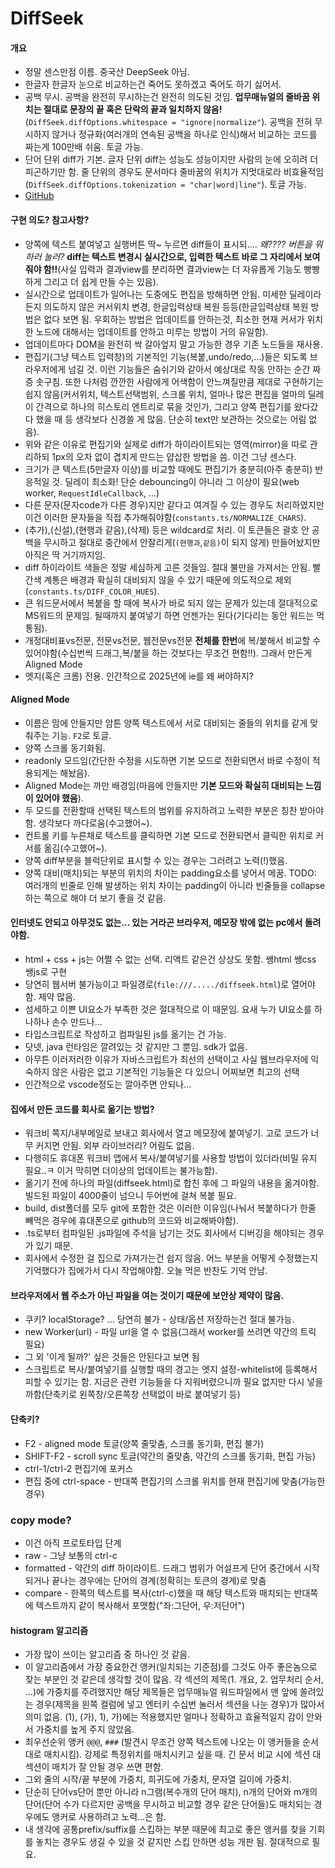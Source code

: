 # DiffSeek 
#### 개요
- 정말 센스만점 이름. 중국산 DeepSeek 아님.
- 한글자 한글자 눈으로 비교하는건 죽어도 못하겠고 죽어도 하기 싫어서.
- 공백 무시. 공백을 완전히 무시하는건 완전히 의도된 것임. **업무매뉴얼의 줄바꿈 위치는 절대로 문장의 끝 혹은 단락의 끝과 일치하지 않음!**(`DiffSeek.diffOptions.whitespace = "ignore|normalize"`). 공백을 전혀 무시하지 않거나 정규화(여러개의 연속된 공백을 하나로 인식)해서 비교하는 코드를 짜는게 100만배 쉬움. 토글 가능.
- 단어 단위 diff가 기본. 글자 단위 diff는 성능도 성능이지만 사람의 눈에 오히려 더 피곤하기만 함. 줄 단위의 경우도 문서마다 줄바꿈의 위치가 지멋대로라 비효율적임(`DiffSeek.diffOptions.tokenization = "char|word|line"`). 토글 가능.
- [GitHub](https://github.com/mundi4/DiffSeek)

#### 구현 의도? 참고사항?
- 양쪽에 텍스트 붙여넣고 실행버튼 딱~ 누르면 diff들이 표시되.... *왜???? 버튼을 뭐하러 눌러?* **diff는 텍스트 변경시 실시간으로, 입력한 텍스트 바로 그 자리에서 보여줘야 함!!**(사실 입력과 결과view를 분리하면 결과view는 더 자유롭게 기능도 빵빵하게 그리고 더 쉽게 만들 수는 있음).
- 실시간으로 업데이트가 일어나는 도중에도 편집을 방해하면 안됨. 미세한 딜레이라든지 의도하지 않은 커서위치 변경, 한글입력상태 복원 등등(한글입력상태 복원 방법은 없다 보면 됨. 우회하는 방법은 업데이트를 안하는것, 최소한 현재 커서가 위치한 노드에 대해서는 업데이트를 안하고 미루는 방법이 거의 유일함).
- 업데이트마다 DOM을 완전히 싹 갈아엎지 말고 가능한 경우 기존 노드들을 재사용.
- 편집기(그냥 텍스트 입력창)의 기본적인 기능(복붙,undo/redo,...)들은 되도록 브라우저에게 넘길 것. 이런 기능들은 숨쉬기와 같아서 예상대로 작동 안하는 순간 짜증 솟구침. 또한 나처럼 깐깐한 사람에게 어색함이 안느껴질만큼 제대로 구현하기는 쉽지 않음(커서위치, 텍스트선택범위, 스크롤 위치, 얼마나 많은 편집을 얼마의 딜레이 간격으로 하나의 히스토리 엔트리로 묶을 것인가, 그리고 양쪽 편집기를 왔다갔다 했을 때 등 생각보다 신경쓸 게 많음. 단순히 text만 보관하는 것으로는 어림 없음).
- 위와 같은 이유로 편집기와 실제로 diff가 하이라이트되는 영역(mirror)을 따로 관리하되 1px의 오차 없이 겹치게 만드는 얍삽한 방법을 씀. 이건 그냥 센스다.
- 크기가 큰 텍스트(5만글자 이상)를 비교할 때에도 편집기가 충분히(아주 충분히) 반응적일 것. 딜레이 최소화! 단순 debouncing이 아니라 그 이상이 필요(web worker, `RequestIdleCallback`, ...)
- 다른 문자(문자code가 다른 경우)지만 같다고 여겨질 수 있는 경우도 처리하였지만 이건 이러한 문자들을 직접 추가해줘야함(`constants.ts/NORMALIZE_CHARS`).
- (추가),(신설),(현행과 같음),(삭제) 등은 wildcard로 처리. 이 토큰들은 괄호 안 공백을 무시하고 절대로 중간에서 안잘리게(`(현행과`,`같음)`이 되지 않게) 만들어놨지만 아직은 딱 거기까지임.
- diff 하이라이트 색들은 정말 세심하게 고른 것들임. 절대 불만을 가져서는 안됨. 빨간색 계통은 배경과 확실히 대비되지 않을 수 있기 때문에 의도적으로 제외(`constants.ts/DIFF_COLOR_HUES`).
- 큰 워드문서에서 복붙을 할 때에 복사가 바로 되지 않는 문제가 있는데 절대적으로 MS워드의 문제임. 될때까지 붙여넣기 하면 언젠가는 된다(기다리는 동안 워드는 먹통됨).
- 개정대비표vs전문, 전문vs전문, 웹전문vs전문 **전체를 한번**에 복/붙해서 비교할 수 있어야함(수십번씩 드래그,복/붙을 하는 것보다는 무조건 편함!!). 그래서 만든게  Aligned Mode
- 엣지(혹은 크롬) 전용. 인간적으로 2025년에 ie를 왜 써야하지?

#### Aligned Mode
- 이름은 맘에 안들지만 암튼 양쪽 텍스트에서 서로 대비되는 줄들의 위치를 같게 맞춰주는 기능. `F2`로 토글.
- 양쪽 스크롤 동기화됨.
- readonly 모드임(간단한 수정을 시도하면 기본 모드로 전환되면서 바로 수정이 적용되게는 해놨음).
- Aligned Mode는 까만 배경임(마음에 안들지만 **기본 모드와 확실히 대비되는 느낌이 있어야 했음**).
- 두 모드를 전환할때 선택된 텍스트의 범위를 유지하려고 노력한 부분은 칭찬 받아야 함. 생각보다 까다로움(수고했어~).
- 컨트롤 키를 누른채로 텍스트를 클릭하면 기본 모드로 전환되면서 클릭한 위치로 커서를 옮김(수고했어~).
- 양쪽 diff부분을 블럭단위로 표시할 수 있는 경우는 그러려고 노력(!)했음.
- 양쪽 대비(매치)되는 부분의 위치의 차이는 padding요소를 넣어서 메꿈. TODO: 여러개의 빈줄로 인해 발생하는 위치 차이는 padding이 아니라 빈줄들을 collapse하는 쪽으로 해야 더 보기 좋을 것 같음.

#### 인터넷도 안되고 아무것도 없는... 있는 거라곤 브라우저, 메모장 밖에 없는 pc에서 돌려야함.
- html + css + js는 어쩔 수 없는 선택. 리액트 같은건 상상도 못함. 쌩html 쌩css 쌩js로 구현
- 당연히 웹서버 불가능이고 파일경로(`file:///...../diffseek.html`)로 열어야함. 제약 많음.
- 섬세하고 이쁜 UI요소가 부족한 것은 절대적으로 이 때문임. 요새 누가 UI요소를 하나하나 손수 만드나...
- 타입스크립트로 작성하고 컴파일된 js를 옮기는 건 가능.
- 닷넷, java 런타임은 깔려있는 것 같지만 그 뿐임. sdk가 없음.
- 아무튼 이러저러한 이유가 자바스크립트가 최선의 선택이고 사실 웹브라우저에 익숙하지 않은 사람은 없고 기본적인 기능들은 다 있으니 어찌보면 최고의 선택
- 인간적으로 vscode정도는 깔아주면 안되나...

#### 집에서 만든 코드를 회사로 옮기는 방법?
- 워크비 쪽지/내부메일로 보내고 회사에서 열고 메모장에 붙여넣기. 고로 코드가 너무 커지면 안됨. 외부 라이브러리? 어림도 없음.
- 다행히도 휴대폰 워크비 앱에서 복사/붙여넣기를 사용할 방법이 있더라(비밀 유지 필요..ㅋ 이거 막히면 더이상의 업데이트는 불가능함).
- 옮기기 전에 하나의 파일(diffseek.html)로 합친 후에 그 파일의 내용을 옮겨야함. 빌드된 파일이 4000줄이 넘으니 두어번에 걸쳐 복붙 필요.
- build, dist폴더를 모두 git에 포함한 것은 이러한 이유임(나눠서 복붙하다가 한줄 빼먹은 경우에 휴대폰으로 github의 코드와 비교해봐야함).
- .ts로부터 컴파일된 .js파일에 주석을 남기는 것도 회사에서 디버깅을 해야되는 경우가 있기 때문.
- 회사에서 수정한 걸 집으로 가져가는건 쉽지 않음. 어느 부분을 어떻게 수정했는지 기억했다가 집에가서 다시 작업해야함. 오늘 먹은 반찬도 기억 안남.

#### 브라우저에서 웹 주소가 아닌 파일을 여는 것이기 때문에 보안상 제약이 많음.
- 쿠키? localStorage? ... 당연히 불가 - 상태/옵션 저장하는건 절대 불가능.
- new Worker(url) - 파일 url을 열 수 없음(그래서 worker를 쓰려면 약간의 트릭 필요)
- 그 외 '이게 될까?' 싶은 것들은 안된다고 보면 됨
- 스크립트로 복사/붙여넣기를 실행할 때의 경고는 엣지 설정-whitelist에 등록해서 피할 수 있기는 함. 지금은 관련 기능들을 다 지워버렸으니까 필요 없지만 다시 넣을까함(단축키로 왼쪽창/오른쪽창 선택없이 바로 붙여넣기 등)

#### 단축키?
- F2 - aligned mode 토글(양쪽 줄맞춤, 스크롤 동기화, 편집 불가)
- SHIFT-F2 - scroll sync 토글(약간의 줄맞춤, 약간의 스크롤 동기화, 편집 가능)
- ctrl-1/ctrl-2 편집기에 포커스
- 편집 중에 ctrl-space - 반대쪽 편집기의 스크롤 위치를 현재 편집기에 맞춤(가능한 경우)

### copy mode?
- 이건 아직 프로토타입 단계
- raw - 그냥 보통의 ctrl-c
- formatted - 약간의 diff 하이라이트. 드래그 범위가 어설프게 단어 중간에서 시작되거나 끝나는 경우에는 단어의 경계(정확히는 토큰의 경계)로 맞춤
- compare - 한쪽의 텍스트를 복사(ctrl-c)했을 때 해당 텍스트와 매치되는 반대쪽에 텍스트까지 같이 복사해서 포맷함("좌:그단어, 우:저단어")

#### histogram 알고리즘
- 가장 많이 쓰이는 알고리즘 중 하나인 것 같음.
- 이 알고리즘에서 가장 중요한건 앵커(일치되는 기준점)를 그것도 아주 좋은놈으로 찾는 부분인 것 같은데 생각할 것이 많음. 각 섹션의 제목(1. 개요, 2. 업무처리 순서, ...)에 가중치를 주려했지만 해당 제목들은 업무매뉴얼 워드파일에서 맨 앞에 쏠려있는 경우(제목을 왼쪽 컬럼에 넣고 엔터키 수십번 눌러서 섹션을 나눈 경우)가 많아서 의미 없음. (1), (가), 1), 가)에는 적용했지만 얼마나 정확하고 효율적일지 감이 안와서 가중치를 높게 주지 않았음.
- 최우선순위 앵커 `@@@`, `###` (발견시 무조건 양쪽 텍스트에 나오는 이 앵커들을 순서대로 매치시킴). 강제로 특정위치를 매치시키고 싶을 때. 긴 문서 비교 시에 섹션 대 섹션이 매치가 잘 안될 경우 쓰면 편함.
- 그외  줄의 시작/끝 부분에 가중치, 희귀도에 가중치, 문자열 길이에 가중치.
- 단순히 단어vs단어 뿐만 아니라 n그램(복수개의 단어 매치), n개의 단어와 m개의 단어(단어 수가 다르지만 공백을 무시하고 비교할 경우 같은 단어들)도 매치되는 경우에도 앵커로 사용하려고 노력...은 함.
- 내 생각에 공통prefix/suffix를 스킵하는 부분 때문에 최고로 좋은 앵커를 찾을 기회를 놓치는 경우도 생길 수 있을 것 같지만 스킵 안하면 성능 개판 됨. 절대적으로 필요.
